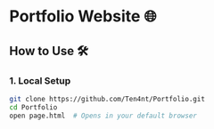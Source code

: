 # Portfolio Website 🌐

## How to Use 🛠️

### 1. Local Setup
```bash
git clone https://github.com/Ten4nt/Portfolio.git
cd Portfolio
open page.html  # Opens in your default browser
